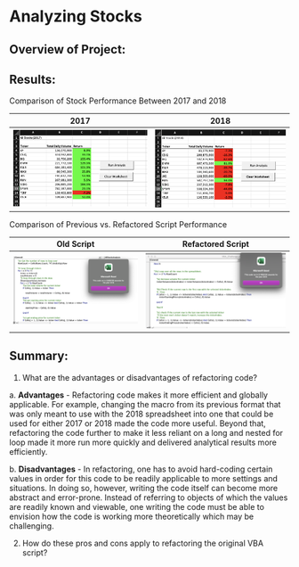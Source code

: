 # Analyzing Stocks

## Overview of Project: 

## Results: 
Comparison of Stock Performance Between 2017 and 2018

2017            |  2018
:-------------------------:|:-------------------------:
![](https://github.com/vivek-gurumoorthy/stock-analysis/blob/main/Screen%20Shot%202022-07-28%20at%202.59.21%20PM.png)  |  ![](https://github.com/vivek-gurumoorthy/stock-analysis/blob/main/Screen%20Shot%202022-07-28%20at%202.59.58%20PM.png)

Comparison of Previous vs. Refactored Script Performance

Old Script            |  Refactored Script
:-------------------------:|:-------------------------:
![](https://github.com/vivek-gurumoorthy/stock-analysis/blob/main/Old_2018.png)  |  ![](https://github.com/vivek-gurumoorthy/stock-analysis/blob/main/Refactored_2018.png)

## Summary: 
1. What are the advantages or disadvantages of refactoring code?

  a. **Advantages** - Refactoring code makes it more efficient and globally applicable. For example, changing the macro from its previous format that was only meant to use with the 2018 spreadsheet into one that could be used for either 2017 or 2018 made the code more useful. Beyond that, refactoring the code further to make it less reliant on a long and nested for loop made it more run more quickly and delivered analytical results more efficiently.
  
  b. **Disadvantages** - In refactoring, one has to avoid hard-coding certain values in order for this code to be readily applicable to more settings and situations. In doing so, however, writing the code itself can become more abstract and error-prone. Instead of referring to objects of which the values are readily known and viewable, one writing the code must be able to envision how the code is working more theoretically which may be challenging.  

2. How do these pros and cons apply to refactoring the original VBA script?



